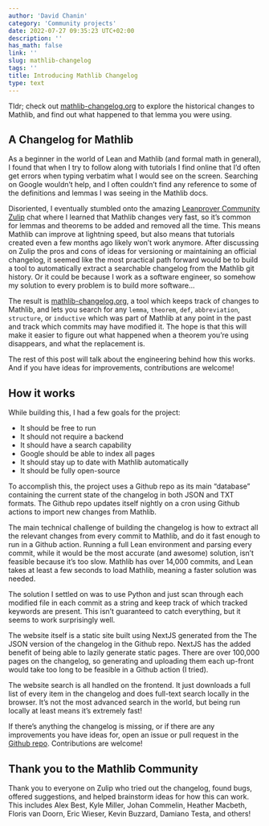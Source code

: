```yaml
---
author: 'David Chanin'
category: 'Community projects'
date: 2022-07-27 09:35:23 UTC+02:00
description: ''
has_math: false
link: ''
slug: mathlib-changelog
tags: ''
title: Introducing Mathlib Changelog
type: text
---
```


Tldr; check out [mathlib-changelog.org](https://mathlib-changelog.org) to explore the historical changes to Mathlib, and find out what happened to that lemma you were using.


## A Changelog for Mathlib
As a beginner in the world of Lean and Mathlib (and formal math in general), I found that when I try to follow along with tutorials I find online that I’d often get errors when typing verbatim what I would see on the screen. Searching on Google wouldn’t help, and I often couldn’t find any reference to some of the definitions and lemmas I was seeing in the Mathlib docs.

Disoriented, I eventually stumbled onto the amazing [Leanprover Community Zulip](https://leanprover.zulipchat.com/) chat where I learned that Mathlib changes very fast, so it’s common for lemmas and theorems to be added and removed all the time. This means Mathlib can improve at lightning speed, but also means that tutorials created even a few months ago likely won’t work anymore. After discussing on Zulip the pros and cons of ideas for versioning or maintaining an official changelog, it seemed like the most practical path forward would be to build a tool to automatically extract a searchable changelog from the Mathlib git history. Or it could be because I work as a software engineer, so somehow my solution to every problem is to build more software...

The result is [mathlib-changelog.org](https://mathlib-changelog.org), a tool which keeps track of changes to Mathlib, and lets you search for any `lemma`, `theorem`, `def`, `abbreviation`, `structure`, or `inductive` which was part of Mathlib at any point in the past and track which commits may have modified it. The hope is that this will make it easier to figure out what happened when a theorem you’re using disappears, and what the replacement is.

The rest of this post will talk about the engineering behind how this works. And if you have ideas for improvements, contributions are welcome!


## How it works
While building this, I had a few goals for the project:

- It should be free to run
- It should not require a backend
- It should have a search capability
- Google should be able to index all pages
- It should stay up to date with Mathlib automatically
- It should be fully open-source

To accomplish this, the project uses a Github repo as its main “database” containing the current state of the changelog in both JSON and TXT formats. The Github repo updates itself nightly on a cron using Github actions to import new changes from Mathlib.

The main technical challenge of building the changelog is how to extract all the relevant changes from every commit to Mathlib, and do it fast enough to run in a Github action. Running a full Lean environment and parsing every commit, while it would be the most accurate (and awesome) solution, isn’t feasible because it’s too slow. Mathlib has over 14,000 commits, and Lean takes at least a few seconds to load Mathlib, meaning a faster solution was needed.

The solution I settled on was to use Python and just scan through each modified file in each commit as a string and keep track of which tracked keywords are present. This isn’t guaranteed to catch everything, but it seems to work surprisingly well.

The website itself is a static site built using NextJS generated from the The JSON version of the changelog in the Github repo. NextJS has the added benefit of being able to lazily generate static pages. There are over 100,000 pages on the changelog, so generating and uploading them each up-front would take too long to be feasible in a Github action (I tried).

The website search is all handled on the frontend. It just downloads a full list of every item in the changelog and does full-text search locally in the browser. It’s not the most advanced search in the world, but being run locally at least means it’s extremely fast!

If there’s anything the changelog is missing, or if there are any improvements you have ideas for, open an issue or pull request in the [Github repo](https://github.com/chanind/mathlib-changelog). Contributions are welcome!

## Thank you to the Mathlib Community
Thank you to everyone on Zulip who tried out the changelog, found bugs, offered suggestions, and helped brainstorm ideas for how this can work. This includes Alex Best, Kyle Miller, Johan Commelin, Heather Macbeth, Floris van Doorn, Eric Wieser, Kevin Buzzard, Damiano Testa, and others!
